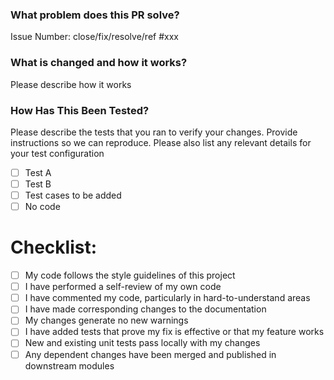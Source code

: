 <!-- Thank you for contributing to openGemini! -->

<!-- Mark the checkbox [X] or [x] if you agree with the item. -->

### What problem does this PR solve?
<!--

Please create an issue first to describe the problem.

There MUST be one line starting with "Issue Number:  " and 
linking the relevant issues via the "close","fix", "resolve" or "ref".
-->

Issue Number: close/fix/resolve/ref #xxx

### What is changed and how it works?
Please describe how it works

### How Has This Been Tested?

Please describe the tests that you ran to verify your changes. Provide instructions so we can reproduce. Please also list any relevant details for your test configuration

- [ ] Test A
- [ ] Test B
- [ ] Test cases to be added
- [ ] No code

# Checklist:

- [ ] My code follows the style guidelines of this project
- [ ] I have performed a self-review of my own code
- [ ] I have commented my code, particularly in hard-to-understand areas
- [ ] I have made corresponding changes to the documentation
- [ ] My changes generate no new warnings
- [ ] I have added tests that prove my fix is effective or that my feature works
- [ ] New and existing unit tests pass locally with my changes
- [ ] Any dependent changes have been merged and published in downstream modules
